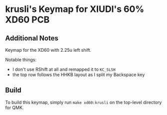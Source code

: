 # krusli's Keymap for XIUDI's 60% XD60 PCB

## Additional Notes
Keymap for the XD60 with 2.25u left shift.

Notable things:
- I don't use RShift at all and remapped it to `KC_SLSH`
- the top row follows the HHKB layout as I split my Backspace key

## Build
To build this keymap, simply run `make xd60:krusli` on the top-level directory for QMK.
